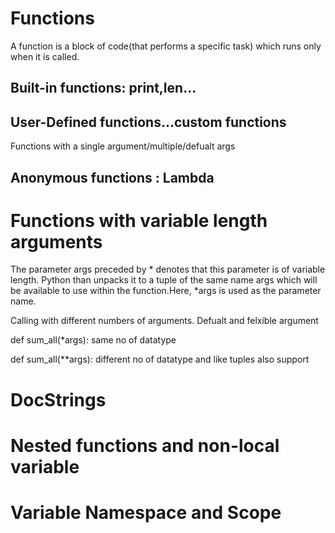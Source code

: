 # Functions

A function is a block of code(that performs a specific task) which runs only when it is called.

## Built-in functions: print,len...

## User-Defined functions...custom functions

Functions with a single argument/multiple/defualt args 



## Anonymous functions : Lambda


# Functions with variable length arguments

The parameter args preceded by * denotes that this parameter is of variable length. Python than unpacks it to a tuple of the
same name args which will be available to use within the function.Here, *args is used as the parameter name.

 Calling with different numbers of arguments.
 Defualt and felxible argument
 
 def sum_all(*args): same no of datatype
 
 def sum_all(**args): different no of datatype and   like tuples also support
 
 # DocStrings
 
 # Nested functions and non-local variable
 
 # Variable Namespace and Scope
